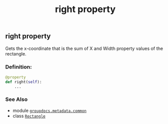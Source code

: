 ﻿---
title: right property
second_title: GroupDocs.Metadata for Python via .NET API References
description: 
type: docs
url: /python-net/groupdocs.metadata.common/rectangle/right/
is_root: false
weight: 80
---

## right property


Gets the x-coordinate that is the sum of X and Width property values of the rectangle.
### Definition:
```python
@property
def right(self):
    ...
```

### See Also
* module [`groupdocs.metadata.common`](../../)
* class [`Rectangle`](/metadata/python-net/groupdocs.metadata.common/rectangle)
